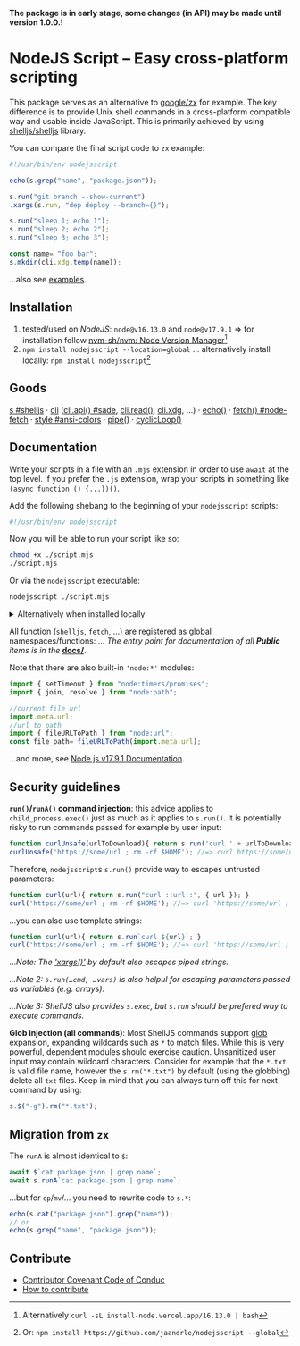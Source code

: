 **The package is in early stage, some changes (in API) may be made until version 1.0.0.!**

# NodeJS Script – Easy cross-platform scripting
This package serves as an alternative to [google/zx](https://github.com/google/zx) for example.
The key difference is to provide Unix shell commands in a cross-platform compatible way and usable inside JavaScript.
This is primarily achieved by using [shelljs/shelljs](https://github.com/shelljs/shelljs) library.

You can compare the final script code to `zx` example:
```javascript
#!/usr/bin/env nodejsscript

echo(s.grep("name", "package.json"));

s.run("git branch --show-current")
.xargs(s.run, "dep deploy --branch={}");

s.run("sleep 1; echo 1");
s.run("sleep 2; echo 2");
s.run("sleep 3; echo 3");

const name= "foo bar";
s.mkdir(cli.xdg.temp(name));
```
…also see [examples](./examples).

## Installation

1. tested/used on *NodeJS*: `node@v16.13.0` and `node@v17.9.1` ⇒ for installation follow [nvm-sh/nvm: Node Version Manager](https://github.com/nvm-sh/nvm)[^ORnpm]
1. `npm install nodejsscript --location=global` … alternatively install locally: `npm install nodejsscript`[^ORnjs]

## Goods
[s #shelljs](./docs/modules/s.md)
 · [cli](./docs/modules/cli.md) ([cli.api() #sade](./docs/modules/cli.md#api), [cli.read()](./docs/modules/cli.md#read), [cli.xdg](./docs/modules/xdg_.xdg.md), …)
 · [echo()](./docs/README.md#echo)
 · [fetch() #node-fetch](./docs/README.md#fetch)
 · [style #ansi-colors](./docs/modules/style.md)
 · [pipe()](./docs/README.md#pipe)
 · [cyclicLoop()](./docs/README.md#cyclicloop)

## Documentation
Write your scripts in a file with an `.mjs` extension in order to
use `await` at the top level. If you prefer the `.js` extension,
wrap your scripts in something like `(async function () {...})()`.

Add the following shebang to the beginning of your `nodejsscript` scripts:
```bash
#!/usr/bin/env nodejsscript
```

Now you will be able to run your script like so:
```bash
chmod +x ./script.mjs
./script.mjs
```

Or via the `nodejsscript` executable:

```bash
nodejsscript ./script.mjs
```

<details>
<summary>Alternatively when installed locally</summary>

```bash
#!/usr/bin/env -S npx nodejsscript
```
```bash
npx nodejsscript ./script.mjs
```

</details>

All function (`shelljs`, `fetch`, …) are registered as global namespaces/functions:
… *The entry point for documentation of all **Public** items is in the* [**docs/**](./docs/README.md).

Note that there are also built-in `'node:*'` modules:
```js
import { setTimeout } from "node:timers/promises";
import { join, resolve } from "node:path";

//current file url
import.meta.url;
//url to path
import { fileURLToPath } from "node:url";
const file_path= fileURLToPath(import.meta.url);
```
…and more, see [Node.js v17.9.1 Documentation](https://nodejs.org/docs/latest-v17.x/api/documentation.html#stability-overview).

## Security guidelines
**`run()`/`runA()` command injection**: this advice applies to `child_process.exec()` just as
much as it applies to `s.run()`. It is potentially risky to run commands passed
for example by user input:
```js
function curlUnsafe(urlToDownload){ return s.run('curl ' + urlToDownload); }
curlUnsafe('https://some/url ; rm -rf $HOME'); //=> curl https://some/url ; rm -rf $HOME
```
Therefore, `nodejsscript`s `s.run()` provide way to escapes untrusted parameters:
```js
function curl(url){ return s.run("curl ::url::", { url }); }
curl('https://some/url ; rm -rf $HOME'); //=> curl 'https://some/url ; rm -rf $HOME'
```
…you can also use template strings:
```js
function curl(url){ return s.run`curl ${url}`; }
curl('https://some/url ; rm -rf $HOME'); //=> curl 'https://some/url ; rm -rf $HOME'
```

…*Note: The ['xargs()'](../interfaces/s.XargsFunction.md) by default also escapes piped strings.*

*…Note 2: `s.run(…cmd, …vars)` is also helpul for escaping parameters passed as variables (e.g. arrays).*

*…Note 3: ShellJS also provides `s.exec`, but `s.run` should be prefered way to execute commands.*

**Glob injection (all commands)**: Most ShellJS commands support [glob](https://github.com/isaacs/node-glob) expansion,
expanding wildcards such as `*` to match files. While this is very powerful,
dependent modules should exercise caution. Unsanitized user input may contain
wildcard characters. Consider for example that the `*.txt` is valid file name,
however the `s.rm("*.txt")` by default (using the globbing) delete all `txt` files.
Keep in mind that you can always turn off this for next command by using:
```js
s.$("-g").rm("*.txt");
```

## Migration from `zx`
The `runA` is almost identical to `$`:
```js
await $`cat package.json | grep name`;
await s.runA`cat package.json | grep name`;
```
…but for `cp`/`mv`/… you need to rewrite code to `s.*`:
```js
echo(s.cat("package.json").grep("name"));
// or
echo(s.grep("name", "package.json"));
```

## Contribute
- [Contributor Covenant Code of Conduc](./CODE_OF_CONDUCT.md)
- [How to contribute](./CONTRIBUTING.md)

[^ORnpm]: Alternatively `curl -sL install-node.vercel.app/16.13.0 | bash`
[^ORnjs]: Or: `npm install https://github.com/jaandrle/nodejsscript --global`
